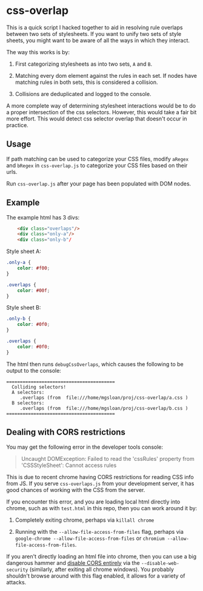 # css-overlap

This is a quick script I hacked together to aid in resolving rule
overlaps between two sets of stylesheets.  If you want to unify two
sets of style sheets, you might want to be aware of all the ways in
which they interact.

The way this works is by:

1. First categorizing stylesheets as into two sets, `A` and `B`.

2. Matching every dom element against the rules in each set. If nodes
   have matching rules in both sets, this is considered a collision.

3. Collisions are deduplicated and logged to the console.

A more complete way of determining stylesheet interactions would be to
do a proper intersection of the css selectors. However, this would
take a fair bit more effort. This would detect css selector overlap
that doesn't occur in practice.

## Usage

If path matching can be used to categorize your CSS files, modify
`aRegex` and `bRegex` in `css-overlap.js` to categorize your CSS files
based on their urls.

Run `css-overlap.js` after your page has been populated with DOM
nodes.

## Example

The example html has 3 divs:

```html
    <div class="overlaps"/>
    <div class="only-a"/>
    <div class="only-b"/
```

Style sheet A:

```css
.only-a {
    color: #f00;
}

.overlaps {
    color: #00f;
}
```

Style sheet B:

```css
.only-b {
    color: #0f0;
}

.overlaps {
    color: #0f0;
}
```

The html then runs `debugCssOverlaps`, which causes the following to
be output to the console:

```
========================================
  Colliding selectors!
  A selectors:
     .overlaps (from  file:///home/mgsloan/proj/css-overlap/a.css )
  B selectors:
     .overlaps (from  file:///home/mgsloan/proj/css-overlap/b.css )
========================================
```

## Dealing with CORS restrictions

You may get the following error in the developer tools console:

> Uncaught DOMException: Failed to read the 'cssRules' property from
> 'CSSStyleSheet': Cannot access rules

This is due to recent chrome having CORS restrictions for reading CSS
info from JS. If you serve `css-overlaps.js` from your development
server, it has good chances of working with the CSS from the server.

If you encounter this error, and you are loading local html directly
into chrome, such as with `test.html` in this repo, then you can work
around it by:

1. Completely exiting chrome, perhaps via `killall chrome`

2. Running with the `--allow-file-access-from-files` flag, perhaps via
   `google-chrome --allow-file-access-from-files` or `chromium
   --allow-file-access-from-files`.

If you aren't directly loading an html file into chrome, then you can
use a big dangerous hammer and [disable CORS entirely][] via the
`--disable-web-security` (similarly, after exiting all chrome
windows). You probably shouldn't browse around with this flag enabled,
it allows for a variety of attacks.

[disable CORS entirely]: https://alfilatov.com/posts/run-chrome-without-cors/
